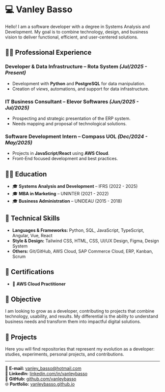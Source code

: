 # 💻 Vanley Basso 

Hello! I am a software developer with a degree in Systems Analysis and Development. My goal is to combine technology, design, and business vision to deliver functional, efficient, and user-centered solutions.

## 👨‍💻 Professional Experience

### Developer & Data Infrastructure – Rota System *(Jul/2025 - Present)*
- Development with **Python** and **PostgreSQL** for data manipulation.  
- Creation of *views*, automations, and support for data infrastructure.

### IT Business Consultant – Elevor Softwares *(Jun/2025 - Jul/2025)*
- Prospecting and strategic presentation of the ERP system.  
- Needs mapping and proposal of technological solutions.

### Software Development Intern – Compass UOL *(Dec/2024 - May/2025)*
- Projects in **JavaScript/React** using **AWS Cloud**.  
- Front-End focused development and best practices.

## 👨‍🎓 Education
- 🎓 **Systems Analysis and Development** – IFRS (2022 - 2025)  
- 🎓 **MBA in Marketing** – UNINTER (2021 - 2022)  
- 🎓 **Business Administration** – UNIDEAU (2015 - 2018)  

## 🧠 Technical Skills

- **Languages & Frameworks:** Python, SQL, JavaScript, TypeScript, Angular, Vue, React  
- **Style & Design:** Tailwind CSS, HTML, CSS, UI/UX Design, Figma, Design System  
- **Others:** Git/GitHub, AWS Cloud, SAP Commerce Cloud, ERP, Kanban, Scrum  

## 📄 Certifications
- 📜 **AWS Cloud Practitioner**  

## 🌟 Objective
I am looking to grow as a developer, contributing to projects that combine technology, usability, and results. My differential is the ability to understand business needs and transform them into impactful digital solutions.

## 🚀 Projects
Here you will find repositories that represent my evolution as a developer: studies, experiments, personal projects, and contributions.

---

📧 **E-mail:** vanley_basso@hotmail.com  
🔗 **LinkedIn:** [linkedin.com/in/vanleybasso](https://www.linkedin.com/in/vanleybasso)  
🐙 **GitHub:** [github.com/vanleybasso](https://github.com/vanleybasso)  
🌐 **Portfolio:** [vanleybasso.github.io](https://vanleybasso.github.io/)


